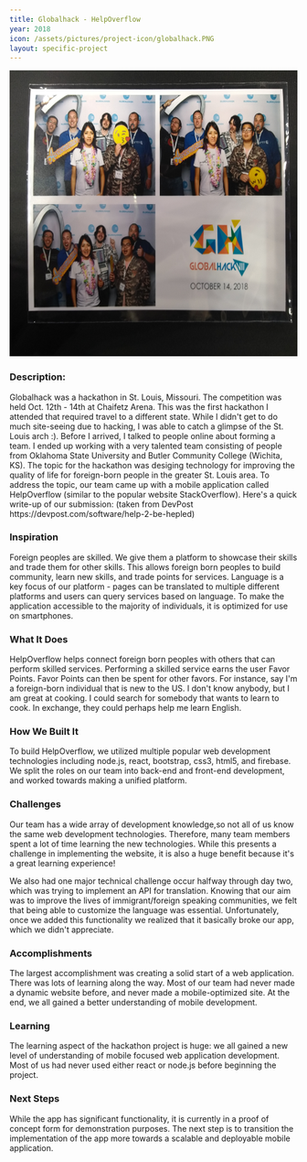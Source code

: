 ```yaml
---
title: Globalhack - HelpOverflow
year: 2018
icon: /assets/pictures/project-icon/globalhack.PNG
layout: specific-project
---
```

<p>
<img src="/assets/pictures/globalhack_team.jpg" height="500px" width="750px">
<h3>Description:</h3>
Globalhack was a hackathon in St. Louis, Missouri. The competition was held Oct. 12th - 14th at Chaifetz Arena. This was the first hackathon I attended that required travel to a different state. While I didn't get to do much site-seeing due to hacking, I was able to catch a glimpse of the St. Louis arch :). Before I arrived, I talked to people online about forming a team. I ended up working with a very talented team consisting of people from Oklahoma State University and Butler Community College (Wichita, KS). The topic for the hackathon was desiging technology for improving the quality of life for foreign-born people in the greater St. Louis area. To address the topic, our team came up with a mobile application called HelpOverflow (similar to the popular website StackOverflow). Here's a quick write-up of our submission: (taken from DevPost https://devpost.com/software/help-2-be-hepled)

<h3>Inspiration</h3>

Foreign peoples are skilled. We give them a platform to showcase their skills and trade them for other skills. This allows foreign born peoples to build community, learn new skills, and trade points for services. Language is a key focus of our platform - pages can be translated to multiple different platforms and users can query services based on language. To make the application accessible to the majority of individuals, it is optimized for use on smartphones. 

<h3>What It Does</h3>

HelpOverflow helps connect foreign born peoples with others that can perform skilled services. Performing a skilled service earns the user Favor Points. Favor Points can then be spent for other favors. For instance, say I'm a foreign-born individual that is new to the US. I don't know anybody, but I am great at cooking. I could search for somebody that wants to learn to cook. In exchange, they could perhaps help me learn English. 

<h3>How We Built It</h3>

To build HelpOverflow, we utilized multiple popular web development technologies including node.js, react, bootstrap, css3, html5, and firebase. We split the roles on our team into back-end and front-end development, and worked towards making a unified platform. 

<h3>Challenges</h3>

Our team has a wide array of development knowledge,so not all of us know the same web development technologies. Therefore, many team members spent a lot of time learning the new technologies. While this presents a challenge in implementing the website, it is also a huge benefit because it's a great learning experience!

We also had one major technical challenge occur halfway through day two, which was trying to implement an API for translation. Knowing that our aim was to improve the lives of immigrant/foreign speaking communities, we felt that being able to customize the language was essential. Unfortunately, once we added this functionality we realized that it basically broke our app, which we didn't appreciate. 

<h3>Accomplishments</h3>

The largest accomplishment was creating a solid start of a web application. There was lots of learning along the way. Most of our team had never made a dynamic website before, and never made a mobile-optimized site. At the end, we all gained a better understanding of mobile development. 

<h3>Learning</h3>

The learning aspect of the hackathon project is huge: we all gained a new level of understanding of mobile focused web application development. Most of us had never used either react or node.js before beginning the project. 

<h3>Next Steps</h3>

While the app has significant functionality, it is currently in a proof of concept form for demonstration purposes. The next step is to transition the implementation of the app more towards a scalable and deployable mobile application. 
</p>
